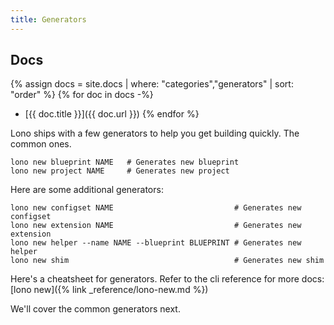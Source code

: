 ```yaml
---
title: Generators
---
```


## Docs

{% assign docs = site.docs | where: "categories","generators" | sort: "order" %}
{% for doc in docs -%}
  * [{{ doc.title }}]({{ doc.url }})
{% endfor %}

Lono ships with a few generators to help you get building quickly. The common ones.

    lono new blueprint NAME   # Generates new blueprint
    lono new project NAME     # Generates new project

Here are some additional generators:

    lono new configset NAME                           # Generates new configset
    lono new extension NAME                           # Generates new extension
    lono new helper --name NAME --blueprint BLUEPRINT # Generates new helper
    lono new shim                                     # Generates new shim

Here's a cheatsheet for generators. Refer to the cli reference for more docs: [lono new]({% link _reference/lono-new.md %})

We'll cover the common generators next.
